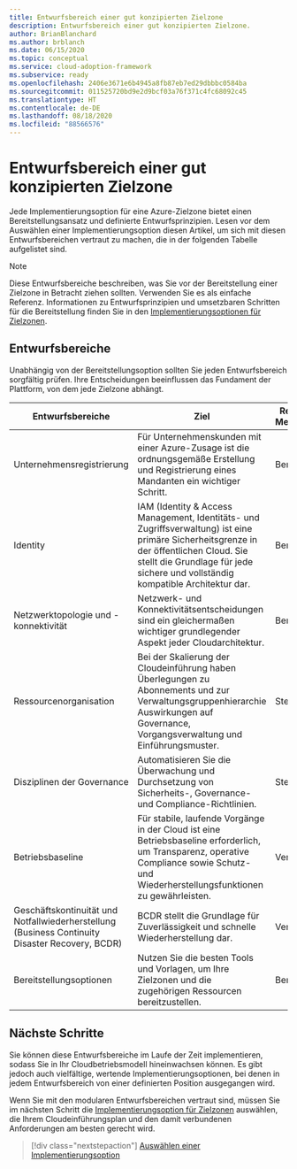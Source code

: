 ```yaml
---
title: Entwurfsbereich einer gut konzipierten Zielzone
description: Entwurfsbereich einer gut konzipierten Zielzone.
author: BrianBlanchard
ms.author: brblanch
ms.date: 06/15/2020
ms.topic: conceptual
ms.service: cloud-adoption-framework
ms.subservice: ready
ms.openlocfilehash: 2406e3671e6b4945a8fb87eb7ed29dbbbc0584ba
ms.sourcegitcommit: 011525720bd9e2d9bcf03a76f371c4fc68092c45
ms.translationtype: HT
ms.contentlocale: de-DE
ms.lasthandoff: 08/18/2020
ms.locfileid: "88566576"
---
```

<!-- TODO: Refactor terms: "design area", "well-architected" -->

# <a name="design-areas-of-a-well-architected-landing-zone"></a>Entwurfsbereich einer gut konzipierten Zielzone

Jede Implementierungsoption für eine Azure-Zielzone bietet einen Bereitstellungsansatz und definierte Entwurfsprinzipien. Lesen vor dem Auswählen einer Implementierungsoption diesen Artikel, um sich mit diesen Entwurfsbereichen vertraut zu machen, die in der folgenden Tabelle aufgelistet sind.

> [!NOTE]
> Diese Entwurfsbereiche beschreiben, was Sie vor der Bereitstellung einer Zielzone in Betracht ziehen sollten. Verwenden Sie es als einfache Referenz. Informationen zu Entwurfsprinzipien und umsetzbaren Schritten für die Bereitstellung finden Sie in den [Implementierungsoptionen für Zielzonen](./implementation-options.md).  

## <a name="design-areas"></a>Entwurfsbereiche

Unabhängig von der Bereitstellungsoption sollten Sie jeden Entwurfsbereich sorgfältig prüfen. Ihre Entscheidungen beeinflussen das Fundament der Plattform, von dem jede Zielzone abhängt.

| Entwurfsbereiche | Ziel  | Relevante Methodiken |
|---|---|---|
| Unternehmensregistrierung | Für Unternehmenskunden mit einer Azure-Zusage ist die ordnungsgemäße Erstellung und Registrierung eines Mandanten ein wichtiger Schritt. | Bereit |
| Identity | IAM (Identity & Access Management, Identitäts- und Zugriffsverwaltung) ist eine primäre Sicherheitsgrenze in der öffentlichen Cloud. Sie stellt die Grundlage für jede sichere und vollständig kompatible Architektur dar. | Bereit |
| Netzwerktopologie und -konnektivität | Netzwerk- und Konnektivitätsentscheidungen sind ein gleichermaßen wichtiger grundlegender Aspekt jeder Cloudarchitektur. | Bereit |
| Ressourcenorganisation | Bei der Skalierung der Cloudeinführung haben Überlegungen zu Abonnements und zur Verwaltungsgruppenhierarchie Auswirkungen auf Governance, Vorgangsverwaltung und Einführungsmuster. | Steuern |
| Disziplinen der Governance | Automatisieren Sie die Überwachung und Durchsetzung von Sicherheits-, Governance- und Compliance-Richtlinien. | Steuern |
| Betriebsbaseline | Für stabile, laufende Vorgänge in der Cloud ist eine Betriebsbaseline erforderlich, um Transparenz, operative Compliance sowie Schutz- und Wiederherstellungsfunktionen zu gewährleisten. | Verwalten |
| Geschäftskontinuität und Notfallwiederherstellung (Business Continuity Disaster Recovery, BCDR) | BCDR stellt die Grundlage für Zuverlässigkeit und schnelle Wiederherstellung dar. | Verwalten |
| Bereitstellungsoptionen | Nutzen Sie die besten Tools und Vorlagen, um Ihre Zielzonen und die zugehörigen Ressourcen bereitzustellen. | Bereit |

## <a name="next-steps"></a>Nächste Schritte

Sie können diese Entwurfsbereiche im Laufe der Zeit implementieren, sodass Sie in Ihr Cloudbetriebsmodell hineinwachsen können. Es gibt jedoch auch vielfältige, wertende Implementierungsoptionen, bei denen in jedem Entwurfsbereich von einer definierten Position ausgegangen wird.

Wenn Sie mit den modularen Entwurfsbereichen vertraut sind, müssen Sie im nächsten Schritt die [Implementierungsoption für Zielzonen](./implementation-options.md) auswählen, die Ihrem Cloudeinführungsplan und den damit verbundenen Anforderungen am besten gerecht wird.

> [!div class="nextstepaction"]
> [Auswählen einer Implementierungsoption](./implementation-options.md)
